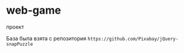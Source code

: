 # web-game
проект 

База была взята с репозитория
``` https://github.com/Pixabay/jQuery-snapPuzzle ```
